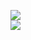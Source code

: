 [![](https://img.shields.io/badge/Made%20With-Github%20Spray-lightgrey.svg?style=for-the-badge&logo=github)](https://github.com/Annihil/github-spray#8253)  
[![](https://i.imgur.com/2DrTn0Z.gif)](https://github.com/Annihil/github-spray)